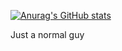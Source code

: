 [![Anurag's GitHub stats](https://github-readme-stats.vercel.app/api?username=niskala5570)](https://github.com/niskala5570)

Just a normal guy
